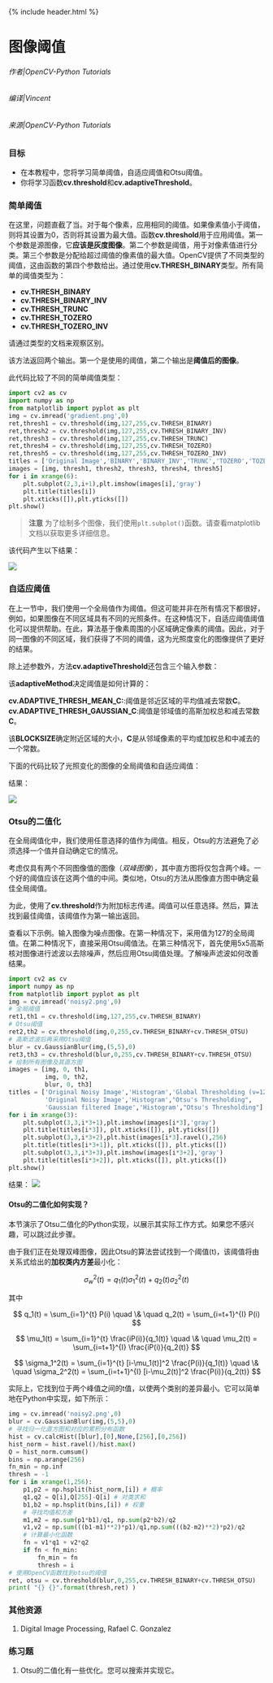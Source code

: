 {% include header.html %}

# 图像阈值

###### 作者|OpenCV-Python Tutorials
###### 编译|Vincent
###### 来源|OpenCV-Python Tutorials  

### 目标

- 在本教程中，您将学习简单阈值，自适应阈值和Otsu阈值。
- 你将学习函数**cv.threshold**和**cv.adaptiveThreshold**。

### 简单阈值

在这里，问题直截了当。对于每个像素，应用相同的阈值。如果像素值小于阈值，则将其设置为0，否则将其设置为最大值。函数**cv.threshold**用于应用阈值。第一个参数是源图像，它**应该是灰度图像**。第二个参数是阈值，用于对像素值进行分类。第三个参数是分配给超过阈值的像素值的最大值。OpenCV提供了不同类型的阈值，这由函数的第四个参数给出。通过使用**cv.THRESH_BINARY**类型。所有简单的阈值类型为：

- **cv.THRESH_BINARY**
- **cv.THRESH_BINARY_INV**
- **cv.THRESH_TRUNC**
- **cv.THRESH_TOZERO**
- **cv.THRESH_TOZERO_INV**

请通过类型的文档来观察区别。

该方法返回两个输出。第一个是使用的阈值，第二个输出是**阈值后的图像**。

此代码比较了不同的简单阈值类型：

```python
import cv2 as cv
import numpy as np
from matplotlib import pyplot as plt
img = cv.imread('gradient.png',0)
ret,thresh1 = cv.threshold(img,127,255,cv.THRESH_BINARY)
ret,thresh2 = cv.threshold(img,127,255,cv.THRESH_BINARY_INV)
ret,thresh3 = cv.threshold(img,127,255,cv.THRESH_TRUNC)
ret,thresh4 = cv.threshold(img,127,255,cv.THRESH_TOZERO)
ret,thresh5 = cv.threshold(img,127,255,cv.THRESH_TOZERO_INV)
titles = ['Original Image','BINARY','BINARY_INV','TRUNC','TOZERO','TOZERO_INV']
images = [img, thresh1, thresh2, thresh3, thresh4, thresh5]
for i in xrange(6):
    plt.subplot(2,3,i+1),plt.imshow(images[i],'gray')
    plt.title(titles[i])
    plt.xticks([]),plt.yticks([])
plt.show()
```

> **注意**
  为了绘制多个图像，我们使用`plt.subplot()`函数。请查看matplotlib文档以获取更多详细信息。

该代码产生以下结果：

![](http://qiniu.aihubs.net/threshold.jpg)

### 自适应阈值

在上一节中，我们使用一个全局值作为阈值。但这可能并非在所有情况下都很好，例如，如果图像在不同区域具有不同的光照条件。在这种情况下，自适应阈值阈值化可以提供帮助。在此，算法基于像素周围的小区域确定像素的阈值。因此，对于同一图像的不同区域，我们获得了不同的阈值，这为光照度变化的图像提供了更好的结果。

除上述参数外，方法**cv.adaptiveThreshold**还包含三个输入参数：

该**adaptiveMethod**决定阈值是如何计算的：

**cv.ADAPTIVE_THRESH_MEAN_C:**:阈值是邻近区域的平均值减去常数**C**。
**cv.ADAPTIVE_THRESH_GAUSSIAN_C**:阈值是邻域值的高斯加权总和减去常数**C**。

该**BLOCKSIZE**确定附近区域的大小，**C**是从邻域像素的平均或加权总和中减去的一个常数。

下面的代码比较了光照变化的图像的全局阈值和自适应阈值：

结果：

![](http://qiniu.aihubs.net/ada_threshold.jpg)

### Otsu的二值化

在全局阈值化中，我们使用任意选择的值作为阈值。相反，Otsu的方法避免了必须选择一个值并自动确定它的情况。

考虑仅具有两个不同图像值的图像（*双峰图像*），其中直方图将仅包含两个峰。一个好的阈值应该在这两个值的中间。类似地，Otsu的方法从图像直方图中确定最佳全局阈值。

为此，使用了**cv.threshold**作为附加标志传递。阈值可以任意选择。然后，算法找到最佳阈值，该阈值作为第一输出返回。

查看以下示例。输入图像为噪点图像。在第一种情况下，采用值为127的全局阈值。在第二种情况下，直接采用Otsu阈值法。在第三种情况下，首先使用5x5高斯核对图像进行滤波以去除噪声，然后应用Otsu阈值处理。了解噪声滤波如何改善结果。

```python
import cv2 as cv
import numpy as np
from matplotlib import pyplot as plt
img = cv.imread('noisy2.png',0)
# 全局阈值
ret1,th1 = cv.threshold(img,127,255,cv.THRESH_BINARY)
# Otsu阈值
ret2,th2 = cv.threshold(img,0,255,cv.THRESH_BINARY+cv.THRESH_OTSU)
# 高斯滤波后再采用Otsu阈值
blur = cv.GaussianBlur(img,(5,5),0)
ret3,th3 = cv.threshold(blur,0,255,cv.THRESH_BINARY+cv.THRESH_OTSU)
# 绘制所有图像及其直方图
images = [img, 0, th1,
          img, 0, th2,
          blur, 0, th3]
titles = ['Original Noisy Image','Histogram','Global Thresholding (v=127)',
          'Original Noisy Image','Histogram',"Otsu's Thresholding",
          'Gaussian filtered Image','Histogram',"Otsu's Thresholding"]
for i in xrange(3):
    plt.subplot(3,3,i*3+1),plt.imshow(images[i*3],'gray')
    plt.title(titles[i*3]), plt.xticks([]), plt.yticks([])
    plt.subplot(3,3,i*3+2),plt.hist(images[i*3].ravel(),256)
    plt.title(titles[i*3+1]), plt.xticks([]), plt.yticks([])
    plt.subplot(3,3,i*3+3),plt.imshow(images[i*3+2],'gray')
    plt.title(titles[i*3+2]), plt.xticks([]), plt.yticks([])
plt.show()
```

结果：
![](http://qiniu.aihubs.net/otsu.jpg)

#### Otsu的二值化如何实现？

本节演示了Otsu二值化的Python实现，以展示其实际工作方式。如果您不感兴趣，可以跳过此步骤。

由于我们正在处理双峰图像，因此Otsu的算法尝试找到一个阈值(t)，该阈值将由关系式给出的**加权类内方差**最小化：

$$
\sigma_w^2(t) = q_1(t)\sigma_1^2(t)+q_2(t)\sigma_2^2(t)
$$

其中

$$
q_1(t) = \sum_{i=1}^{t} P(i) \quad \& \quad q_2(t) = \sum_{i=t+1}^{I} P(i)
$$

$$
\mu_1(t) = \sum_{i=1}^{t} \frac{iP(i)}{q_1(t)} \quad \& \quad \mu_2(t) = \sum_{i=t+1}^{I} \frac{iP(i)}{q_2(t)}
$$

$$
\sigma_1^2(t) = \sum_{i=1}^{t} [i-\mu_1(t)]^2 \frac{P(i)}{q_1(t)} \quad \& \quad \sigma_2^2(t) = \sum_{i=t+1}^{I} [i-\mu_2(t)]^2 \frac{P(i)}{q_2(t)}
$$

实际上，它找到位于两个峰值之间的t值，以使两个类别的差异最小。它可以简单地在Python中实现，如下所示：

```python
img = cv.imread('noisy2.png',0)
blur = cv.GaussianBlur(img,(5,5),0)
# 寻找归一化直方图和对应的累积分布函数
hist = cv.calcHist([blur],[0],None,[256],[0,256])
hist_norm = hist.ravel()/hist.max()
Q = hist_norm.cumsum()
bins = np.arange(256)
fn_min = np.inf
thresh = -1
for i in xrange(1,256):
    p1,p2 = np.hsplit(hist_norm,[i]) # 概率
    q1,q2 = Q[i],Q[255]-Q[i] # 对类求和
    b1,b2 = np.hsplit(bins,[i]) # 权重
    # 寻找均值和方差
    m1,m2 = np.sum(p1*b1)/q1, np.sum(p2*b2)/q2
    v1,v2 = np.sum(((b1-m1)**2)*p1)/q1,np.sum(((b2-m2)**2)*p2)/q2
    # 计算最小化函数
    fn = v1*q1 + v2*q2
    if fn < fn_min:
        fn_min = fn
        thresh = i
# 使用OpenCV函数找到otsu的阈值
ret, otsu = cv.threshold(blur,0,255,cv.THRESH_BINARY+cv.THRESH_OTSU)
print( "{} {}".format(thresh,ret) )
```

### 其他资源

1. Digital Image Processing, Rafael C. Gonzalez

### 练习题

1. Otsu的二值化有一些优化。您可以搜索并实现它。